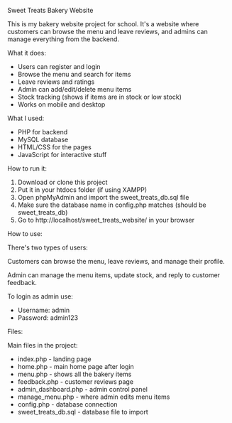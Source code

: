 Sweet Treats Bakery Website

This is my bakery website project for school. It's a website where customers can browse the menu and leave reviews, and admins can manage everything from the backend.

What it does:
- Users can register and login
- Browse the menu and search for items
- Leave reviews and ratings
- Admin can add/edit/delete menu items
- Stock tracking (shows if items are in stock or low stock)
- Works on mobile and desktop

What I used:
- PHP for backend
- MySQL database
- HTML/CSS for the pages
- JavaScript for interactive stuff

How to run it:
1. Download or clone this project
2. Put it in your htdocs folder (if using XAMPP)
3. Open phpMyAdmin and import the sweet_treats_db.sql file
4. Make sure the database name in config.php matches (should be sweet_treats_db)
5. Go to http://localhost/sweet_treats_website/ in your browser

How to use:

There's two types of users:

Customers can browse the menu, leave reviews, and manage their profile.

Admin can manage the menu items, update stock, and reply to customer feedback.

To login as admin use:
- Username: admin
- Password: admin123

Files:

Main files in the project:
- index.php - landing page
- home.php - main home page after login
- menu.php - shows all the bakery items
- feedback.php - customer reviews page
- admin_dashboard.php - admin control panel
- manage_menu.php - where admin edits menu items
- config.php - database connection
- sweet_treats_db.sql - database file to import
